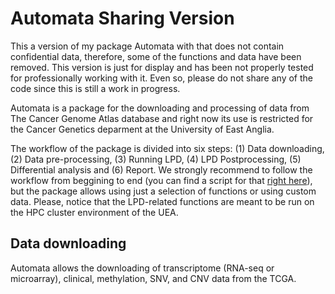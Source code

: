 # Automata Sharing Version

This a version of my package Automata with that does not contain confidential data, therefore, some of the functions and data have been removed. This version is just for display and has been not properly tested for professionally working with it. Even so, please do not share any of the code since this is still a work in progress.

Automata is a package for the downloading and processing of data from The Cancer Genome Atlas database and right now its use is restricted for the Cancer Genetics deparment at the University of East Anglia.

The workflow of the package is divided into six steps: (1) Data downloading,  (2) Data pre-processing, (3) Running LPD, (4) LPD Postprocessing, (5) Differential analysis and (6) Report. We strongly recommend to follow the workflow from beggining to end (you can find a script for that [right here](https://github.com/UEA-Cancer-Genetics-Lab)), but the package allows using just a selection of functions or using custom data. Please, notice that the LPD-related functions are meant to be run on the HPC cluster environment of the UEA.


## Data downloading

Automata allows the downloading of transcriptome (RNA-seq or microarray), clinical, methylation, SNV, and CNV data from the TCGA.






